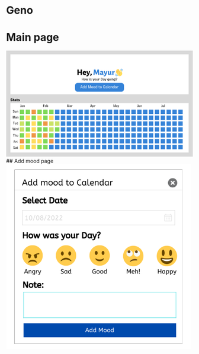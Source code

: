# Geno
# Main page
<img src="Designs/Mood_tracker_design.png" alt="initial-design"  />
## Add mood page
<img src="Designs/add_mood.png" alt="initial-design" height=500px width=500px />
